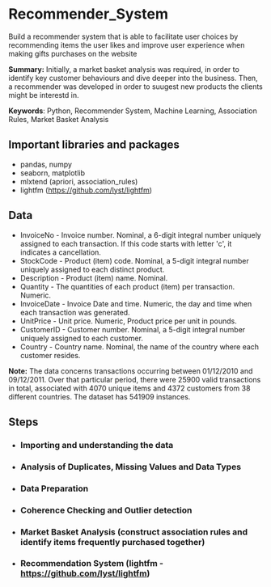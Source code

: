 # Recommender_System
Build a recommender system that is able to facilitate user choices by recommending items the user likes and improve user experience when making gifts purchases on the website

**Summary:** Initially, a market basket analysis was required, in order to identify key customer behaviours and dive deeper into the business. Then, a recommender was developed in order to suugest new products the clients might be interestd in. 

**Keywords**: Python, Recommender System, Machine Learning, Association Rules, Market Basket Analysis

## Important libraries and packages 
- pandas, numpy
- seaborn, matplotlib
- mlxtend (apriori, association_rules)
- lightfm (https://github.com/lyst/lightfm)

## Data
- InvoiceNo	- Invoice number. Nominal, a 6-digit integral number uniquely assigned to each transaction. If this code starts with letter 'c', it indicates a cancellation.
- StockCode	- Product (item) code. Nominal, a 5-digit integral number uniquely assigned to each distinct product.
- Description	- Product (item) name. Nominal.
- Quantity	- The quantities of each product (item) per transaction. Numeric.
- InvoiceDate	- Invoice Date and time. Numeric, the day and time when each transaction was generated.
- UnitPrice -	Unit price. Numeric, Product price per unit in pounds.
- CustomerID -	Customer number. Nominal, a 5-digit integral number uniquely assigned to each customer.
- Country	- Country name. Nominal, the name of the country where each customer resides.

**Note:** The data concerns transactions occurring between 01/12/2010 and 09/12/2011. Over that particular period, there were 25900 valid transactions in total, associated with 4070 unique items and 4372 customers from 38 different countries. The dataset has 541909 instances.

## Steps
- ### Importing and understanding	the data 
- ### Analysis of Duplicates, Missing Values and Data Types	
- ### Data Preparation	
- ### Coherence Checking	and Outlier detection
- ### Market Basket Analysis	(construct association rules and identify items frequently purchased together)
- ### Recommendation System (lightfm - https://github.com/lyst/lightfm)
